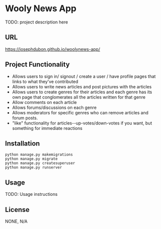 # Wooly News App

TODO: project description here

## URL

https://josephdubon.github.io/woolynews-app/

## Project Functionality

- Allows users to sign in/ signout / create a user / have profile pages that links to what they've contributed
- Allows users to write news articles and post pictures with the articles
- Allows users to create genres for their articles and each genre has its own page that conglomerates all the articles
  written for that genre
- Allow comments on each article
- Allows forums/discussions on each genre
- Allows moderators for specific genres who can remove articles and forum posts.
- "like" functionality for articles--up-votes/down-votes if you want, but something for
  immediate reactions

## Installation

```console
python manage.py makemigrations
python manage.py migrate
python manage.py createsuperuser
python manage.py runserver
```

## Usage

TODO: Usage instructions

## License

NONE, N/A
